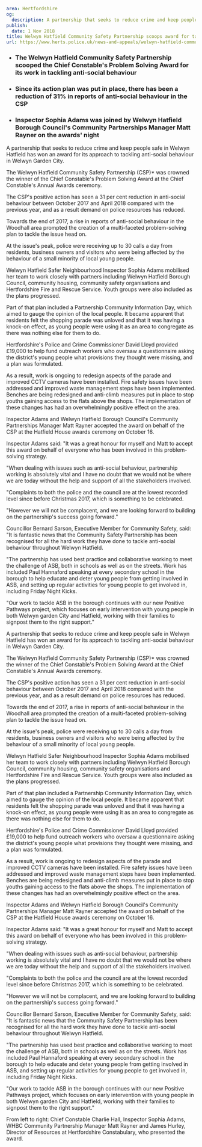 ```yaml
area: Hertfordshire
og:
  description: A partnership that seeks to reduce crime and keep people safe in Welwyn Hatfield has won an award for its approach to tackling anti-social behaviour in Welwyn Garden City.
publish:
  date: 1 Nov 2018
title: Welwyn Hatfield Community Safety Partnership scoops award for tackling anti-social behaviour
url: https://www.herts.police.uk/news-and-appeals/welwyn-hatfield-community-safety-partnership-scoops-problem-solving-award-2015
```

* ### The Welwyn Hatfield Community Safety Partnership scooped the Chief Constable's Problem Solving Award for its work in tackling anti-social behaviour

 * ### Since its action plan was put in place, there has been a reduction of 31% in reports of anti-social behaviour in the CSP

 * ### Inspector Sophia Adams was joined by Welwyn Hatfield Borough Council's Community Partnerships Manager Matt Rayner on the awards' night

A partnership that seeks to reduce crime and keep people safe in Welwyn Hatfield has won an award for its approach to tackling anti-social behaviour in Welwyn Garden City.

The Welwyn Hatfield Community Safety Partnership (CSP)* was crowned the winner of the Chief Constable's Problem Solving Award at the Chief Constable's Annual Awards ceremony.

The CSP's positive action has seen a 31 per cent reduction in anti-social behaviour between October 2017 and April 2018 compared with the previous year, and as a result demand on police resources has reduced.

Towards the end of 2017, a rise in reports of anti-social behaviour in the Woodhall area prompted the creation of a multi-faceted problem-solving plan to tackle the issue head on.

At the issue's peak, police were receiving up to 30 calls a day from residents, business owners and visitors who were being affected by the behaviour of a small minority of local young people.

Welwyn Hatfield Safer Neighbourhood Inspector Sophia Adams mobilised her team to work closely with partners including Welwyn Hatfield Borough Council, community housing, community safety organisations and Hertfordshire Fire and Rescue Service. Youth groups were also included as the plans progressed.

Part of that plan included a Partnership Community Information Day, which aimed to gauge the opinion of the local people. It became apparent that residents felt the shopping parade was unloved and that it was having a knock-on effect, as young people were using it as an area to congregate as there was nothing else for them to do.

Hertfordshire's Police and Crime Commissioner David Lloyd provided £19,000 to help fund outreach workers who oversaw a questionnaire asking the district's young people what provisions they thought were missing, and a plan was formulated.

As a result, work is ongoing to redesign aspects of the parade and improved CCTV cameras have been installed. Fire safety issues have been addressed and improved waste management steps have been implemented. Benches are being redesigned and anti-climb measures put in place to stop youths gaining access to the flats above the shops. The implementation of these changes has had an overwhelmingly positive effect on the area.

Inspector Adams and Welwyn Hatfield Borough Council's Community Partnerships Manager Matt Rayner accepted the award on behalf of the CSP at the Hatfield House awards ceremony on October 16.

Inspector Adams said: "It was a great honour for myself and Matt to accept this award on behalf of everyone who has been involved in this problem-solving strategy.

"When dealing with issues such as anti-social behaviour, partnership working is absolutely vital and I have no doubt that we would not be where we are today without the help and support of all the stakeholders involved.

"Complaints to both the police and the council are at the lowest recorded level since before Christmas 2017, which is something to be celebrated.

"However we will not be complacent, and we are looking forward to building on the partnership's success going forward."

Councillor Bernard Sarson, Executive Member for Community Safety, said: "It is fantastic news that the Community Safety Partnership has been recognised for all the hard work they have done to tackle anti-social behaviour throughout Welwyn Hatfield.

"The partnership has used best practice and collaborative working to meet the challenge of ASB, both in schools as well as on the streets. Work has included Paul Hannaford speaking at every secondary school in the borough to help educate and deter young people from getting involved in ASB, and setting up regular activities for young people to get involved in, including Friday Night Kicks.

"Our work to tackle ASB in the borough continues with our new Positive Pathways project, which focuses on early intervention with young people in both Welwyn garden City and Hatfield, working with their families to signpost them to the right support."

A partnership that seeks to reduce crime and keep people safe in Welwyn Hatfield has won an award for its approach to tackling anti-social behaviour in Welwyn Garden City.

The Welwyn Hatfield Community Safety Partnership (CSP)* was crowned the winner of the Chief Constable's Problem Solving Award at the Chief Constable's Annual Awards ceremony.

The CSP's positive action has seen a 31 per cent reduction in anti-social behaviour between October 2017 and April 2018 compared with the previous year, and as a result demand on police resources has reduced.

Towards the end of 2017, a rise in reports of anti-social behaviour in the Woodhall area prompted the creation of a multi-faceted problem-solving plan to tackle the issue head on.

At the issue's peak, police were receiving up to 30 calls a day from residents, business owners and visitors who were being affected by the behaviour of a small minority of local young people.

Welwyn Hatfield Safer Neighbourhood Inspector Sophia Adams mobilised her team to work closely with partners including Welwyn Hatfield Borough Council, community housing, community safety organisations and Hertfordshire Fire and Rescue Service. Youth groups were also included as the plans progressed.

Part of that plan included a Partnership Community Information Day, which aimed to gauge the opinion of the local people. It became apparent that residents felt the shopping parade was unloved and that it was having a knock-on effect, as young people were using it as an area to congregate as there was nothing else for them to do.

Hertfordshire's Police and Crime Commissioner David Lloyd provided £19,000 to help fund outreach workers who oversaw a questionnaire asking the district's young people what provisions they thought were missing, and a plan was formulated.

As a result, work is ongoing to redesign aspects of the parade and improved CCTV cameras have been installed. Fire safety issues have been addressed and improved waste management steps have been implemented. Benches are being redesigned and anti-climb measures put in place to stop youths gaining access to the flats above the shops. The implementation of these changes has had an overwhelmingly positive effect on the area.

Inspector Adams and Welwyn Hatfield Borough Council's Community Partnerships Manager Matt Rayner accepted the award on behalf of the CSP at the Hatfield House awards ceremony on October 16.

Inspector Adams said: "It was a great honour for myself and Matt to accept this award on behalf of everyone who has been involved in this problem-solving strategy.

"When dealing with issues such as anti-social behaviour, partnership working is absolutely vital and I have no doubt that we would not be where we are today without the help and support of all the stakeholders involved.

"Complaints to both the police and the council are at the lowest recorded level since before Christmas 2017, which is something to be celebrated.

"However we will not be complacent, and we are looking forward to building on the partnership's success going forward."

Councillor Bernard Sarson, Executive Member for Community Safety, said: "It is fantastic news that the Community Safety Partnership has been recognised for all the hard work they have done to tackle anti-social behaviour throughout Welwyn Hatfield.

"The partnership has used best practice and collaborative working to meet the challenge of ASB, both in schools as well as on the streets. Work has included Paul Hannaford speaking at every secondary school in the borough to help educate and deter young people from getting involved in ASB, and setting up regular activities for young people to get involved in, including Friday Night Kicks.

"Our work to tackle ASB in the borough continues with our new Positive Pathways project, which focuses on early intervention with young people in both Welwyn garden City and Hatfield, working with their families to signpost them to the right support."

From left to right: Chief Constable Charlie Hall, Inspector Sophia Adams, WHBC Community Partnership Manager Matt Rayner and James Hurley, Director of Resources at Hertfordshire Constabulary, who presented the award.
